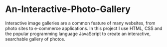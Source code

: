 # An-Interactive-Photo-Gallery
 Interactive image galleries are a common feature of many websites, from photo sites to e-commerce applications. In this project I use HTML, CSS and the popular programming language JavaScript to create an interactive, searchable gallery of photos.
